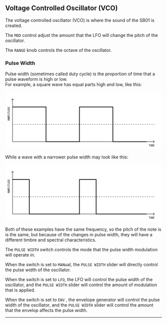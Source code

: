 ## Voltage Controlled Oscillator (VCO)

The voltage controlled oscillator (VCO) is where the sound of the SB01 is created.

The `MOD` control adjust the amount that the LFO will change the pitch of the oscillator.

The `RANGE` knob controls the octave of the oscillator.

### Pulse Width

Pulse width (sometimes called duty cycle) is the proportion of time that a pulse waveform is high or low.  
For example, a square wave has equal parts high and low, like this:

<div class="w2/3">

![FIGURE 1.1](assets/pulse-width-1.svg)

</div>

While a wave with a narrower pulse width may look like this:

<div class="w2/3">

![FIGURE 1.2](assets/pulse-width-2.svg)

</div>

Both of these examples have the same frequency, so the pitch of the note is is the same, but because of the changes in pulse width, they will have a different timbre and spectral characteristics.

 

The `PULSE WIDTH` switch controls the mode that the pulse width modulation will operate in.

When the switch is set to `MAN`ual, the `PULSE WIDTH` slider will directly control the pulse width of the oscillator.

When the switch is set to `LFO`, the LFO will control the pulse width of the oscillator, and the `PULSE WIDTH` slider will control the amount of modulation that is applied.

When the switch is set to `ENV` , the envelope generator will control the pulse width of the oscillator, and the `PULSE WIDTH` slider will control the amount that the envelop affects the pulse width.

---
